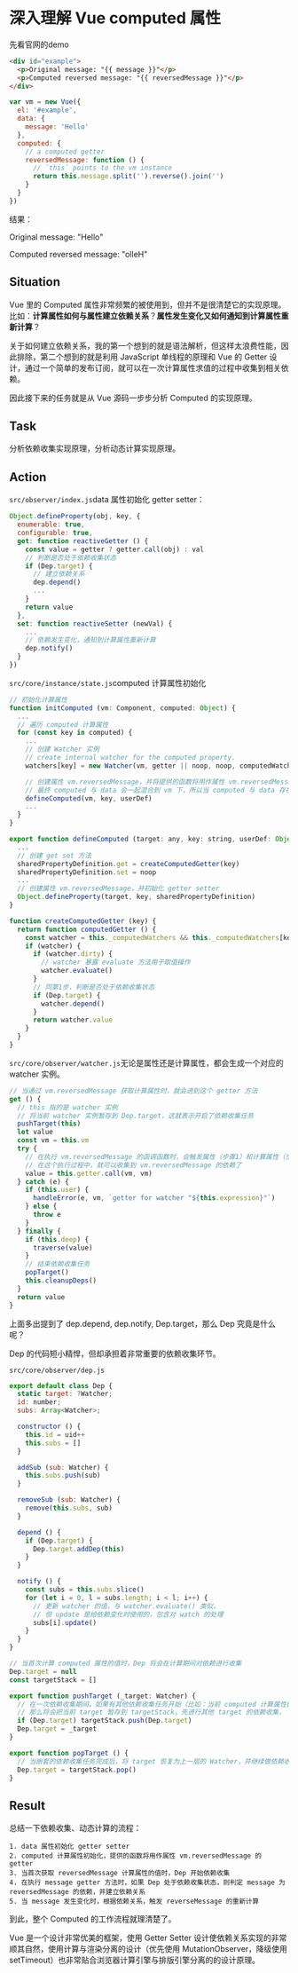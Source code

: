 # 深入理解 Vue computed 属性

先看官网的demo

```html
<div id="example">
  <p>Original message: "{{ message }}"</p>
  <p>Computed reversed message: "{{ reversedMessage }}"</p>
</div>
```

```js
var vm = new Vue({
  el: '#example',
  data: {
    message: 'Hello'
  },
  computed: {
    // a computed getter
    reversedMessage: function () {
      // `this` points to the vm instance
      return this.message.split('').reverse().join('')
    }
  }
})
```

结果：

Original message: "Hello"

Computed reversed message: "olleH"

## Situation

Vue 里的 Computed 属性非常频繁的被使用到，但并不是很清楚它的实现原理。比如：**计算属性如何与属性建立依赖关系**？**属性发生变化又如何通知到计算属性重新计算**？

关于如何建立依赖关系，我的第一个想到的就是语法解析，但这样太浪费性能，因此排除，第二个想到的就是利用 JavaScript 单线程的原理和 Vue 的 Getter 设计，通过一个简单的发布订阅，就可以在一次计算属性求值的过程中收集到相关依赖。

因此接下来的任务就是从 Vue 源码一步步分析 Computed 的实现原理。

## Task

分析依赖收集实现原理，分析动态计算实现原理。

## Action

`src/observer/index.js`data 属性初始化 getter setter：

```js
Object.defineProperty(obj, key, {
  enumerable: true,
  configurable: true,
  get: function reactiveGetter () {
    const value = getter ? getter.call(obj) : val
    // 判断是否处于依赖收集状态
    if (Dep.target) {
      // 建立依赖关系
      dep.depend()
      ...
    }
    return value
  },
  set: function reactiveSetter (newVal) {
    ...
    // 依赖发生变化，通知到计算属性重新计算
    dep.notify()
  }
})
```

`src/core/instance/state.js`computed 计算属性初始化

```js
// 初始化计算属性
function initComputed (vm: Component, computed: Object) {
  ...
  // 遍历 computed 计算属性
  for (const key in computed) {
    ...
    // 创建 Watcher 实例
    // create internal watcher for the computed property.
    watchers[key] = new Watcher(vm, getter || noop, noop, computedWatcherOptions)

    // 创建属性 vm.reversedMessage，并将提供的函数将用作属性 vm.reversedMessage 的 getter，
    // 最终 computed 与 data 会一起混合到 vm 下，所以当 computed 与 data 存在重名属性时会抛出警告
    defineComputed(vm, key, userDef)
    ...
  }
}

export function defineComputed (target: any, key: string, userDef: Object | Function) {
  ...
  // 创建 get set 方法
  sharedPropertyDefinition.get = createComputedGetter(key)
  sharedPropertyDefinition.set = noop
  ...
  // 创建属性 vm.reversedMessage，并初始化 getter setter
  Object.defineProperty(target, key, sharedPropertyDefinition)
}

function createComputedGetter (key) {
  return function computedGetter () {
    const watcher = this._computedWatchers && this._computedWatchers[key]
    if (watcher) {
      if (watcher.dirty) {
        // watcher 暴露 evaluate 方法用于取值操作
        watcher.evaluate()
      }
      // 同第1步，判断是否处于依赖收集状态
      if (Dep.target) {
        watcher.depend()
      }
      return watcher.value
    }
  }
}
```

`src/core/observer/watcher.js`无论是属性还是计算属性，都会生成一个对应的 watcher 实例。

```js
// 当通过 vm.reversedMessage 获取计算属性时，就会进到这个 getter 方法
get () {
  // this 指的是 watcher 实例
  // 将当前 watcher 实例暂存到 Dep.target，这就表示开启了依赖收集任务
  pushTarget(this)
  let value
  const vm = this.vm
  try {
    // 在执行 vm.reversedMessage 的函调函数时，会触发属性（步骤1）和计算属性（步骤2）的 getter
    // 在这个执行过程中，就可以收集到 vm.reversedMessage 的依赖了
    value = this.getter.call(vm, vm)
  } catch (e) {
    if (this.user) {
      handleError(e, vm, `getter for watcher "${this.expression}"`)
    } else {
      throw e
    }
  } finally {
    if (this.deep) {
      traverse(value)
    }
    // 结束依赖收集任务
    popTarget()
    this.cleanupDeps()
  }
  return value
}
```

上面多出提到了 dep.depend, dep.notify, Dep.target，那么 Dep 究竟是什么呢？

Dep 的代码短小精悍，但却承担着非常重要的依赖收集环节。

`src/core/observer/dep.js`

```js
export default class Dep {
  static target: ?Watcher;
  id: number;
  subs: Array<Watcher>;

  constructor () {
    this.id = uid++
    this.subs = []
  }

  addSub (sub: Watcher) {
    this.subs.push(sub)
  }

  removeSub (sub: Watcher) {
    remove(this.subs, sub)
  }

  depend () {
    if (Dep.target) {
      Dep.target.addDep(this)
    }
  }

  notify () {
    const subs = this.subs.slice()
    for (let i = 0, l = subs.length; i < l; i++) {
      // 更新 watcher 的值，与 watcher.evaluate() 类似，
      // 但 update 是给依赖变化时使用的，包含对 watch 的处理
      subs[i].update()
    }
  }
}

// 当首次计算 computed 属性的值时，Dep 将会在计算期间对依赖进行收集
Dep.target = null
const targetStack = []

export function pushTarget (_target: Watcher) {
  // 在一次依赖收集期间，如果有其他依赖收集任务开始（比如：当前 computed 计算属性嵌套其他 computed 计算属性），
  // 那么将会把当前 target 暂存到 targetStack，先进行其他 target 的依赖收集，
  if (Dep.target) targetStack.push(Dep.target)
  Dep.target = _target
}

export function popTarget () {
  // 当嵌套的依赖收集任务完成后，将 target 恢复为上一层的 Watcher，并继续做依赖收集
  Dep.target = targetStack.pop()
}
```

## Result

总结一下依赖收集、动态计算的流程：

```
1. data 属性初始化 getter setter
2. computed 计算属性初始化，提供的函数将用作属性 vm.reversedMessage 的 getter
3. 当首次获取 reversedMessage 计算属性的值时，Dep 开始依赖收集
4. 在执行 message getter 方法时，如果 Dep 处于依赖收集状态，则判定 message 为 reversedMessage 的依赖，并建立依赖关系
5. 当 message 发生变化时，根据依赖关系，触发 reverseMessage 的重新计算
```

到此，整个 Computed 的工作流程就理清楚了。

Vue 是一个设计非常优美的框架，使用 Getter Setter 设计使依赖关系实现的非常顺其自然，使用计算与渲染分离的设计（优先使用 MutationObserver，降级使用 setTimeout）也非常贴合浏览器计算引擎与排版引擎分离的的设计原理。

